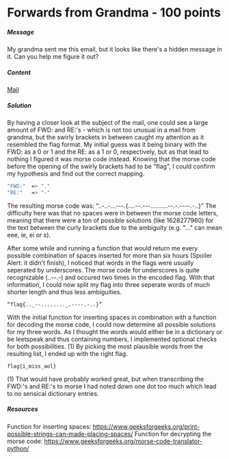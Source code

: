 # Forwards from Grandma - 100 points
##### Message
My grandma sent me this email, but it looks like there's a hidden message in it. Can you help me figure it out?
##### Content
[Mail](tmp.eml)
##### Solution
By having a closer look at the subject of the mail, one could see a large amount of FWD: and RE:'s - which is not too unusual in a mail from grandma, but the swirly brackets in between caught my attention as it resembled the flag format. 
My initial guess was it being binary with the FWD: as a 0 or 1 and the RE: as a 1 or 0, respectively, but as that lead to nothing I figured it was morse code instead. Knowing that the morse code before the opening of the swirly brackets had to be "flag", I could confirm my hypothesis and find out the correct mapping.
```sh
"FWD:"  => "."
"RE:"   => "-"
```
The resulting morse code was: “..-..-...---.{....--.---..........--.-.----.-..}”
The difficulty here was that no spaces were in between the morse code letters, meaning that there were a ton of possible solutions (like 1628277960) for the text between the curly brackets due to the ambiguity (e.g. "..." can mean eee, ie, ei or s).

After some while and running a function that would return me every possible combination of spaces inserted for more than six hours (Spoiler Alert: it didn't finish), I noticed that words in the flags were usually seperated by underscores. The morse code for underscores is quite recognizable (..--.-) and occured two times in the encoded flag. With that information, I could now split my flag into three seperate words of much shorter length and thus less ambiguities.
```
“flag{.._--........_.----.-..}”
```
With the initial function for inserting spaces in combination with a function for decoding the morse code, I could now determine all possible solutions for my three words. As I thought the words would either be in a dictionary or be leetspeak and thus containing numbers, I implemented optional checks for both possibilities. (1)
By picking the most plausible words from the resulting list, I ended up with the right flag.
```
flag{i_miss_aol}
```
(1) That would have probably worked great, but when transcribing the FWD:'s and RE:'s to morse I had noted down one dot too much which lead to no sensical dictionary entries. 
##### Resources
Function for inserting spaces: https://www.geeksforgeeks.org/print-possible-strings-can-made-placing-spaces/
Function for decrypting the morse code: https://www.geeksforgeeks.org/morse-code-translator-python/